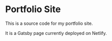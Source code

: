 # Portfolio Site

This is a source code for my portfolio site.

It is a Gatsby page currently deployed on Netlify.